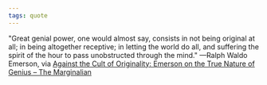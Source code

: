 ```yaml
---
tags: quote 
---
```


"Great genial power, one would almost say, consists in not being original at all; in being altogether receptive; in letting the world do all, and suffering the spirit of the hour to pass unobstructed through the mind." —Ralph Waldo Emerson, via [Against the Cult of Originality: Emerson on the True Nature of Genius – The Marginalian](https://www.themarginalian.org/2023/01/21/emerson-genius-shakespeare/?mc_cid=961aaa1705&mc_eid=515e154e71&utm_source=pocket_saves)